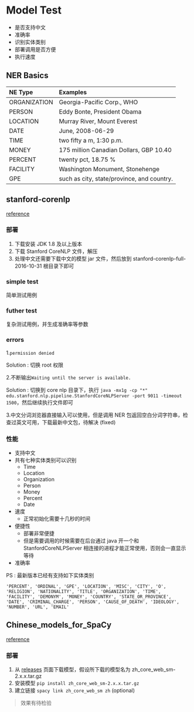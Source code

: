 # Model Test

- 是否支持中文
- 准确率
- 识别实体类别
- 部署调用是否方便
- 执行速度

## NER Basics

| NE Type | Examples |
| :------| :------ |
| ORGANIZATION | Georgia-Pacific Corp., WHO |
| PERSON | Eddy Bonte, President Obama |
| LOCATION | Murray River, Mount Everest |
| DATE | June, 2008-06-29 |
| TIME | two fifty a m, 1:30 p.m. |
| MONEY | 175 million Canadian Dollars, GBP 10.40 |
| PERCENT | twenty pct, 18.75 % |
| FACILITY | Washington Monument, Stonehenge |
| GPE | such as city, state/province, and country. |

## stanford-corenlp

[reference](https://github.com/Lynten/stanford-corenlp/blob/master)

### 部署

1. 下载安装 JDK 1.8 及以上版本
2. 下载 Stanford CoreNLP 文件，解压
3. 处理中文还需要下载中文的模型 jar 文件，然后放到 stanford-corenlp-full-2016-10-31 根目录下即可

### simple test

简单测试用例

### futher test

复杂测试用例，并生成准确率等参数

### errors

1.`permission denied`

Solution : 切换 root 权限

2.不断输出`Waiting until the server is available.`

Solution : 切换到 core nlp 目录下，执行 `java -mx1g -cp "*" edu.stanford.nlp.pipeline.StanfordCoreNLPServer -port 9011 -timeout 1500`，然后继续执行文件即可

3.中文分词浏览器直接输入可以使用，但是调用 NER 包返回空白分词字符串，检查过英文可用，下载最新中文包，待解决 (fixed)

### 性能

- 支持中文
- 共有七种实体类别可以识别
  - Time
  - Location
  - Organization
  - Person
  - Money
  - Percent
  - Date
- 速度
  - 正常初始化需要十几秒的时间
- 便捷性
  - 部署非常便捷
  - 但是需要调用的时候需要在后台通过 java 开一个和 StanfordCoreNLPServer 相连接的进程才能正常使用，否则会一直显示等待
- 准确率

PS : 最新版本已经有支持如下实体类别

```
'PERCENT', 'ORDINAL', 'GPE', 'LOCATION', 'MISC', 'CITY', 'O', 'RELIGION', 'NATIONALITY', 'TITLE', 'ORGANIZATION', 'TIME', 'FACILITY', 'DEMONYM', 'MONEY', 'COUNTRY', 'STATE_OR_PROVINCE', 'DATE', 'CRIMINAL_CHARGE', 'PERSON', 'CAUSE_OF_DEATH', 'IDEOLOGY', 'NUMBER', 'URL', 'EMAIL'
```


## Chinese_models_for_SpaCy

[reference](https://github.com/howl-anderson/Chinese_models_for_SpaCy)

### 部署

1. 从 [releases](https://github.com/howl-anderson/Chinese_models_for_SpaCy/releases) 页面下载模型，假设所下载的模型名为 zh_core_web_sm-2.x.x.tar.gz
2. 安装模型 `pip install zh_core_web_sm-2.x.x.tar.gz`
3. 建立链接 `spacy link zh_core_web_sm zh` (optional)

> 效果有待检验